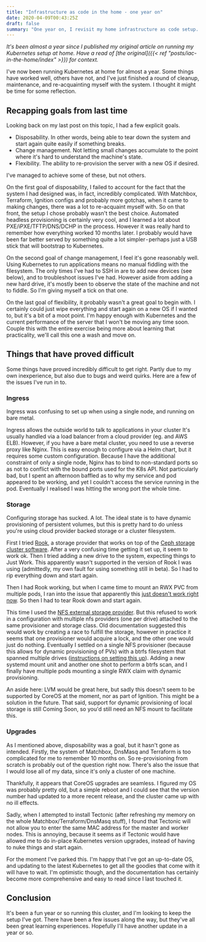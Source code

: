 ```yaml
---
title: "Infrastructure as code in the home - one year on"
date: 2020-04-09T00:43:25Z
draft: false
summary: "One year on, I revisit my home infrastructure as code setup. I explore what worked, what didn't and what has changed over the last year."
---
```


_It's been almost a year since I published my original article on running my Kubernetes setup at home.
Have a read of [the original]({{< ref "posts/iac-in-the-home/index" >}}) for context._

I've now been running Kubernetes at home for almost a year.
Some things have worked well, others have not, and I've just finished a round of cleanup, maintenance, and re-acquainting myself with the system.
I thought it might be time for some reflection.

## Recapping goals from last time

Looking back on my last post on this topic, I had a few explicit goals.

* Disposability.
  In other words, being able to tear down the system and start again quite easily if something breaks.
* Change management.
  Not letting small changes accumulate to the point where it's hard to understand the machine's state.
* Flexibility.
  The ability to re-provision the server with a new OS if desired.

I've managed to achieve some of these, but not others.

On the first goal of disposability, I failed to account for the fact that the system I had designed was, in fact, incredibly complicated.
With Matchbox, Terraform, Ignition configs and probably more gotchas, when it came to making changes, there was a lot to re-acquaint myself with.
So on that front, the setup I chose probably wasn't the best choice.
Automated headless provisioning is certainly very cool, and I learned a lot about PXE/iPXE/TFTP/DNS/DCHP in the process.
However it was really hard to remember how everything worked 10 months later.
I probably would have been far better served by something quite a lot simpler - perhaps just a USB stick that will bootstrap to Kubernetes.

On the second goal of change management, I feel it's gone reasonably well.
Using Kubernetes to run applications means no manual fiddling with the filesystem.
The only times I've had to SSH in are to add new devices (see below), and to troubleshoot issues I've had.
However aside from adding a new hard drive, it's mostly been to observe the state of the machine and not to fiddle.
So I'm giving myself a tick on that one.

On the last goal of flexibility, it probably wasn't a great goal to begin with.
I certainly could just wipe everything and start again on a new OS if I wanted to, but it's a bit of a moot point.
I'm happy enough with Kubernetes and the current performance of the server that I won't be moving any time soon.
Couple this with the entire exercise being more about learning that practicality, we'll call this one a wash and move on.

## Things that have proved difficult

Some things have proved incredibly difficult to get right.
Partly due to my own inexperience, but also due to bugs and weird quirks.
Here are a few of the issues I've run in to.

### Ingress

Ingress was confusing to set up when using a single node, and running on bare metal.

Ingress allows the outside world to talk to applications in your cluster
It's usually handled via a load balancer from a cloud provider (eg. and AWS ELB).
However, if you have a bare metal cluster, you need to use a reverse proxy like Nginx.
This is easy enough to configure via a Helm chart, but it requires some custom configuration.
Because I have the additional constraint of only a single node, Nginx has to bind to non-standard ports so as not to conflict with the bound ports used for the K8s API.
Not particularly bad, but I spent an afternoon baffled as to why my service and pod appeared to be working, and yet I couldn't access the service running in the pod.
Eventually I realised I was hitting the wrong port the whole time.

### Storage

Configuring storage has sucked.
A lot.
The ideal state is to have dynamic provisioning of persistent volumes, but this is pretty hard to do unless you're using cloud provider backed storage or a cluster filesystem.

First I tried [Rook](https://medium.com/r/?url=https%3A%2F%2Fgithub.com%2Frook%2Frook), a storage provider that works on top of the [Ceph storage cluster software](https://medium.com/r/?url=https%3A%2F%2Fen.wikipedia.org%2Fwiki%2FCeph_%28software%29).
After a very confusing time getting it set up, it seem to work ok.
Then I tried adding a new drive to the system, expecting things to Just Work.
This apparently wasn't supported in the version of Rook I was using (admittedly, my own fault for using something still in beta).
So I had to rip everything down and start again.

Then I had Rook working, but when I came time to mount an RWX PVC from multiple pods, I ran into the issue that apparently this [just doesn't work right now](https://medium.com/r/?url=https%3A%2F%2Fgithub.com%2Frook%2Frook%2Fissues%2F2300).
So then I had to tear Rook down and start again.

This time I used the [NFS external storage provider](https://medium.com/r/?url=https%3A%2F%2Fgithub.com%2Fkubernetes-incubator%2Fexternal-storage%2Ftree%2Fmaster%2Fnfs).
But this refused to work in a configuration with multiple nfs providers (one per drive) attached to the same provisioner and storage class.
Old documentation suggested this would work by creating a race to fulfill the storage, however in practice it seems that one provisioner would acquire a lock, and the other one would just do nothing.
Eventually I settled on a single NFS provisioner (because this allows for dynamic provisioning of PVs) with a btrfs filesystem that spanned multiple drives ([instructions on setting this up](https://medium.com/r/?url=https%3A%2F%2Fbtrfs.wiki.kernel.org%2Findex.php%2FUsing_Btrfs_with_Multiple_Devices)).
Adding a new systemd mount unit and another one shot to perform a btrfs scan, and I finally have multiple pods mounting a single RWX claim with dynamic provisioning.

An aside here: LVM would be great here, but sadly this doesn't seem to be supported by CoreOS at the moment, nor as part of Ignition.
This might be a solution in the future.
That said, support for dynamic provisioning of local storage is still Coming Soon, so you'd still need an NFS mount to facilitate this.

### Upgrades

As I mentioned above, disposability was a goal, but it hasn't gone as intended.
Firstly, the system of Matchbox, DnsMasq and Terraform is too complicated for me to remember 10 months on.
So re-provisioning from scratch is probably out of the question right now.
There's also the issue that I would lose all of my data, since it's only a cluster of one machine.

Thankfully, it appears that CoreOS upgrades are seamless.
I figured my OS was probably pretty old, but a simple reboot and I could see that the version number had updated to a more recent release, and the cluster came up with no ill effects.

Sadly, when I attempted to install Tectonic (after refreshing my memory on the whole Matchbox/Terraform/DnsMasq stuff), I found that Tectonic will not allow you to enter the same MAC address for the master and worker nodes.
This is annoying, because it seems as if Tectonic would have allowed me to do in-place Kubernetes version upgrades, instead of having to nuke things and start again.

For the moment I've parked this.
I'm happy that I've got an up-to-date OS, and updating to the latest Kubernetes to get all the goodies that come with it will have to wait.
I'm optimistic though, and the documentation has certainly become more comprehensive and easy to read since I last touched it.

## Conclusion

It's been a fun year or so running this cluster, and I'm looking to keep the setup I've got.
There have been a few issues along the way, but they've all been great learning experiences.
Hopefully I'll have another update in a year or so.
